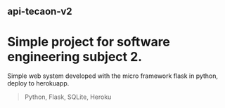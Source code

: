 ##  api-tecaon-v2

# Simple project for software engineering subject 2.

Simple web system developed with the micro framework flask in python, deploy to herokuapp.

> Python,
> Flask,
> SQLite,
> Heroku
